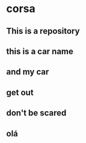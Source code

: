 # corsa
## This is a repository
## this is a car name
## and my car
## get out
## don't be scared
## olá
